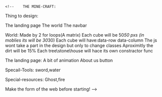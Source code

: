     <!-- 	THE MINE-CRAFT:

Thing to design:

The landing page
The world
The navbar

World:
Made by 2 for loops(A matrix)
Each cube will be 50*50 pxs (in moblies its will be 30*30)
Each cube will have:data-row data-column
The js wont take a part in the design but only to change classes
Aproximitly the dirt will be 15%
Each tree\stone\house will hace its own constractor func

The landing page:
A bit of animation
About us button

Specail-Tools:
sword,water

Special-resources:
Ghost,fire

Make the form of the web before starting! -->

